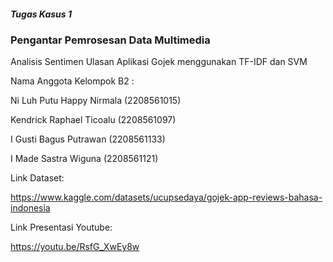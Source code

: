##### Tugas Kasus 1 

### Pengantar Pemrosesan Data Multimedia


Analisis Sentimen Ulasan Aplikasi Gojek menggunakan TF-IDF dan SVM


Nama Anggota Kelompok B2 : 

Ni Luh Putu Happy Nirmala (2208561015)

Kendrick Raphael Ticoalu (2208561097)

I Gusti Bagus Putrawan  (2208561133)

I Made Sastra Wiguna (2208561121)


Link Dataset: 

https://www.kaggle.com/datasets/ucupsedaya/gojek-app-reviews-bahasa-indonesia


Link Presentasi Youtube: 

https://youtu.be/RsfG_XwEy8w
